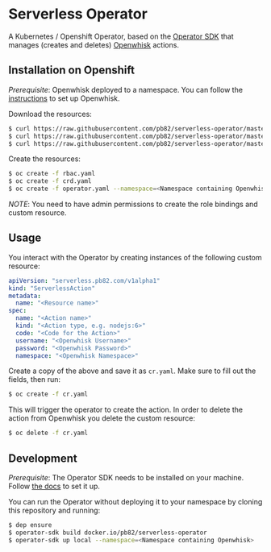 # Serverless Operator

A Kubernetes / Openshift Operator, based on the [Operator SDK](https://github.com/operator-framework/operator-sdk)
that manages (creates and deletes) [Openwhisk](https://openwhisk.apache.org) actions.

## Installation on Openshift

*Prerequisite*: Openwhisk deployed to a namespace. You can follow the [instructions](https://github.com/projectodd/openwhisk-openshift) to set up Openwhisk.

Download the resources:

```sh
$ curl https://raw.githubusercontent.com/pb82/serverless-operator/master/deploy/operator.yaml > operator.yaml
$ curl https://raw.githubusercontent.com/pb82/serverless-operator/master/deploy/rbac.yaml > rbac.yaml
$ curl https://raw.githubusercontent.com/pb82/serverless-operator/master/deploy/crd.yaml > crd.yaml
```

Create the resources:

```sh
$ oc create -f rbac.yaml
$ oc create -f crd.yaml
$ oc create -f operator.yaml --namespace=<Namespace containing Openwhisk>
```

*NOTE*: You need to have admin permissions to create the role bindings and custom resource.

## Usage

You interact with the Operator by creating instances of the following custom resource:

```yaml
apiVersion: "serverless.pb82.com/v1alpha1"
kind: "ServerlessAction"
metadata:
  name: "<Resource name>"
spec:
  name: "<Action name>"
  kind: "<Action type, e.g. nodejs:6>"
  code: "<Code for the Action>"
  username: "<Openwhisk Username>"
  password: "<Openwhisk Password>"
  namespace: "<Openwhisk Namespace>"
```

Create a copy of the above and save it as `cr.yaml`. Make sure to fill out the fields, then run:

```sh
$ oc create -f cr.yaml
```

This will trigger the operator to create the action. In order to delete the action from Openwhisk you delete
the custom resource:

```sh
$ oc delete -f cr.yaml
```

## Development

*Prerequisite*: The Operator SDK needs to be installed on your machine. Follow [the docs](https://github.com/operator-framework/operator-sdk#quick-start) to set it up.

You can run the Operator without deploying it to your namespace by cloning this repository and running:

```sh
$ dep ensure
$ operator-sdk build docker.io/pb82/serverless-operator
$ operator-sdk up local --namespace=<Namespace containing Openwhisk>
```

